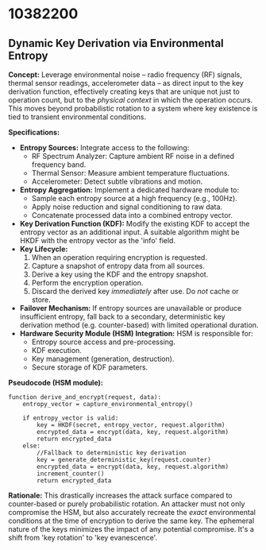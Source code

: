 # 10382200

## Dynamic Key Derivation via Environmental Entropy

**Concept:** Leverage environmental noise – radio frequency (RF) signals, thermal sensor readings, accelerometer data – as direct input to the key derivation function, effectively creating keys that are unique not just to operation count, but to the *physical context* in which the operation occurs. This moves beyond probabilistic rotation to a system where key existence is tied to transient environmental conditions.

**Specifications:**

*   **Entropy Sources:** Integrate access to the following:
    *   RF Spectrum Analyzer: Capture ambient RF noise in a defined frequency band.
    *   Thermal Sensor: Measure ambient temperature fluctuations.
    *   Accelerometer: Detect subtle vibrations and motion.
*   **Entropy Aggregation:** Implement a dedicated hardware module to:
    *   Sample each entropy source at a high frequency (e.g., 100Hz).
    *   Apply noise reduction and signal conditioning to raw data.
    *   Concatenate processed data into a combined entropy vector.
*   **Key Derivation Function (KDF):** Modify the existing KDF to accept the entropy vector as an additional input.  A suitable algorithm might be HKDF with the entropy vector as the 'info' field.
*   **Key Lifecycle:** 
    1.  When an operation requiring encryption is requested.
    2.  Capture a snapshot of entropy data from all sources.
    3.  Derive a key using the KDF and the entropy snapshot.
    4.  Perform the encryption operation.
    5.  Discard the derived key *immediately* after use.  Do *not* cache or store.
*   **Failover Mechanism:** If entropy sources are unavailable or produce insufficient entropy, fall back to a secondary, deterministic key derivation method (e.g. counter-based) with limited operational duration.
*   **Hardware Security Module (HSM) Integration:**  HSM is responsible for:
    *   Entropy source access and pre-processing.
    *   KDF execution.
    *   Key management (generation, destruction).
    *   Secure storage of KDF parameters.

**Pseudocode (HSM module):**

```
function derive_and_encrypt(request, data):
    entropy_vector = capture_environmental_entropy()

    if entropy_vector is valid:
        key = HKDF(secret, entropy_vector, request.algorithm)
        encrypted_data = encrypt(data, key, request.algorithm)
        return encrypted_data
    else:
        //Fallback to deterministic key derivation
        key = generate_deterministic_key(request.counter)
        encrypted_data = encrypt(data, key, request.algorithm)
        increment_counter()
        return encrypted_data
```

**Rationale:** This drastically increases the attack surface compared to counter-based or purely probabilistic rotation. An attacker must not only compromise the HSM, but also accurately recreate the *exact* environmental conditions at the time of encryption to derive the same key.  The ephemeral nature of the keys minimizes the impact of any potential compromise.  It's a shift from 'key rotation' to 'key evanescence'.